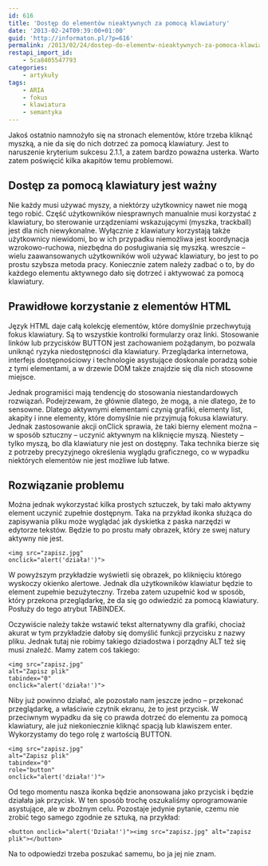 ```yaml
---
id: 616
title: 'Dostęp do elementów nieaktywnych za pomocą klawiatury'
date: '2013-02-24T09:39:00+01:00'
guid: 'http://informaton.pl/?p=616'
permalink: /2013/02/24/dostep-do-elementw-nieaktywnych-za-pomoca-klawiatury/
restapi_import_id:
    - 5ca8405547793
categories:
    - artykuły
tags:
    - ARIA
    - fokus
    - klawiatura
    - semantyka
---
```


Jakoś ostatnio namnożyło się na stronach elementów, które trzeba kliknąć myszką, a nie da się do nich dotrzeć za pomocą klawiatury. Jest to naruszenie kryterium sukcesu 2.1.1, a zatem bardzo poważna usterka. Warto zatem poświęcić kilka akapitów temu problemowi.

## Dostęp za pomocą klawiatury jest ważny

Nie każdy musi używać myszy, a niektórzy użytkownicy nawet nie mogą tego robić. Część użytkowników niesprawnych manualnie musi korzystać z klawiatury, bo sterowanie urządzeniami wskazującymi (myszka, trackball) jest dla nich niewykonalne. Wyłącznie z klawiatury korzystają także użytkownicy niewidomi, bo w ich przypadku niemożliwa jest koordynacja wzrokowo-ruchowa, niezbędna do posługiwania się myszką. wreszcie – wielu zaawansowanych użytkowników woli używać klawiatury, bo jest to po prostu szybsza metoda pracy. Koniecznie zatem należy zadbać o to, by do każdego elementu aktywnego dało się dotrzeć i aktywować za pomocą klawiatury.

## Prawidłowe korzystanie z elementów HTML

Język HTML daje całą kolekcję elementów, które domyślnie przechwytują fokus klawiatury. Są to wszystkie kontrolki formularzy oraz linki. Stosowanie linków lub przycisków BUTTON jest zachowaniem pożądanym, bo pozwala uniknąć ryzyka niedostępności dla klawiatury. Przeglądarka internetowa, interfejs dostępnościowy i technologie asystujące doskonale poradzą sobie z tymi elementami, a w drzewie DOM także znajdzie się dla nich stosowne miejsce.

Jednak programiści mają tendencję do stosowania niestandardowych rozwiązań. Podejrzewam, że głównie dlatego, że mogą, a nie dlatego, że to sensowne. Dlatego aktywnymi elementami czynią grafiki, elementy list, akapity i inne elementy, które domyślnie nie przyjmują fokusa klawiatury. Jednak zastosowanie akcji onClick sprawia, że taki bierny element można – w sposób sztuczny – uczynić aktywnym na kliknięcie myszą. Niestety – tylko myszą, bo dla klawiatury nie jest on dostępny. Taka technika bierze się z potrzeby precyzyjnego określenia wyglądu graficznego, co w wypadku niektórych elementów nie jest możliwe lub łatwe.

## Rozwiązanie problemu

Można jednak wykorzystać kilka prostych sztuczek, by taki mało aktywny element uczynić zupełnie dostępnym. Taka na przykład ikonka służąca do zapisywania pliku może wyglądać jak dyskietka z paska narzędzi w edytorze tekstów. Będzie to po prostu mały obrazek, który ze swej natury aktywny nie jest.

```
<img src="zapisz.jpg"
onclick="alert('działa!')">

```

W powyższym przykładzie wyświetli się obrazek, po kliknięciu którego wyskoczy okienko alertowe. Jednak dla użytkowników klawiatur będzie to element zupełnie bezużyteczny. Trzeba zatem uzupełnić kod w sposób, który przekona przeglądarkę, że da się go odwiedzić za pomocą klawiatury. Posłuży do tego atrybut TABINDEX.

Oczywiście należy także wstawić tekst alternatywny dla grafiki, chociaż akurat w tym przykładzie dałoby się domyślić funkcji przycisku z nazwy pliku. Jednak tutaj nie robimy takiego dziadostwa i porządny ALT też się musi znaleźć. Mamy zatem coś takiego:

```
<img src="zapisz.jpg"
alt="Zapisz plik"
tabindex="0"
onclick="alert('działa!')">

```

Niby już powinno działać, ale pozostało nam jeszcze jedno – przekonać przeglądarkę, a właściwie czytnik ekranu, że to jest przycisk. W przeciwnym wypadku da się co prawda dotrzeć do elementu za pomocą klawiatury, ale już niekoniecznie kliknąć spacją lub klawiszem enter. Wykorzystamy do tego rolę z wartością BUTTON.

```
<img src="zapisz.jpg"
alt="Zapisz plik"
tabindex="0"
role="button"
onclick="alert('działa!')">

```

Od tego momentu nasza ikonka będzie anonsowana jako przycisk i będzie działała jak przycisk. W ten sposób trochę oszukaliśmy oprogramowanie asystujące, ale w zbożnym celu. Pozostaje jedynie pytanie, czemu nie zrobić tego samego zgodnie ze sztuką, na przykład:

```
<button onclick="alert('Działa!')"><img src="zapisz.jpg" alt="zapisz plik"></button>

```

Na to odpowiedzi trzeba poszukać samemu, bo ja jej nie znam.

